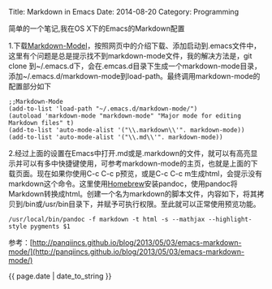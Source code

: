 Title: Markdown in Emacs
Date: 2014-08-20
Category: Programming

简单的一个笔记,我在OS X下的Emacs的Markdown配置

1.下载[Markdown-Model](http://jblevins.org/projects/markdown-mode/)，按照网页中的介绍下载、添加启动到.emacs文件中，这里有个问题是总是提示找不到markdown-mode文件，我的解决方法是，git clone 到\~/.emacs.d下，会在.emcas.d目录下生成一个markdown-mode目录，添加\~/.emacs.d/markdown-mode到load-path。最终调用markdown-mode的配置部分如下

    ;;Markdown-Mode
    (add-to-list 'load-path "~/.emacs.d/markdown-mode/")
    (autoload 'markdown-mode "markdown-mode" "Major mode for editing Markdown files" t)
    (add-to-list 'auto-mode-alist '("\\.markdown\\'". markdown-mode))
    (add-to-list 'auto-mode-alist '("\\.md\\'". markdown-mode))

2.经过上面的设置在Emacs中打开.md或是.markdown的文件，就可以有高亮显示并可以有多中快捷键使用，可参考markdown-mode的主页，也就是上面的下载页面。现在如果你使用C-c C-c p预览，或是C-c C-c m生成html，会提示没有markdown这个命令。这里使用[Homebrew](http://brew.sh)安装pandoc，使用pandoc将Markdown转换成html。创建一个名为markdown的脚本文件，内容如下，将其拷贝到/bin或/usr/bin目录下，并赋予可执行权限。至此就可以正常使用预览功能。

```
/usr/local/bin/pandoc -f markdown -t html -s --mathjax --highlight-style pygments $1
```

参考：[http://panqiincs.github.io/blog/2013/05/03/emacs-markdown-mode/](http://panqiincs.github.io/blog/2013/05/03/emacs-markdown-mode/)

<p>{{ page.date | date_to_string }}</p>